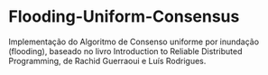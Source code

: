 # Flooding-Uniform-Consensus
 Implementação do Algoritmo de Consenso uniforme por inundação (flooding), baseado no livro Introduction to Reliable Distributed Programming, de Rachid Guerraoui e Luís Rodrigues.
